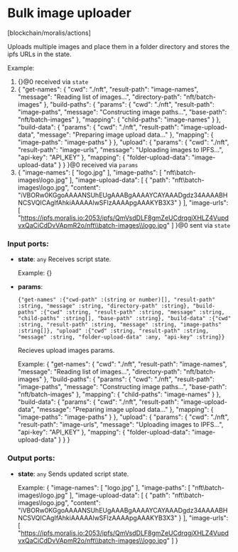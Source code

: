 # Bulk image uploader

[blockchain/moralis/actions]

Uploads multiple images and place them in a folder directory and stores the ipfs URLs in the state.

Example:
1. {}@0 received via `state`
2. {
  "get-names": {
    "cwd": "./nft",
    "result-path": "image-names",
    "message": "Reading list of images...",
    "directory-path": "nft/batch-images"
  },
  "build-paths": {
    "params": {
      "cwd": "./nft",
      "result-path": "image-paths",
      "message": "Constructing image paths...",
      "base-path": "nft/batch-images"
    },
    "mapping": {
      "child-paths": "image-names"
    }
  },
  "build-data": {
    "params": {
      "cwd": "./nft",
      "result-path": "image-upload-data",
      "message": "Preparing image upload data..."
    },
    "mapping": {
      "image-paths": "image-paths"
    }
  },
  "upload": {
    "params": {
      "cwd": "./nft",
      "result-path": "image-urls",
      "message": "Uploading images to IPFS...",
      "api-key": "API_KEY"
    },
    "mapping": {
      "folder-upload-data": "image-upload-data"
    }
  }
}@0 received via `params`
3. {
  "image-names": [
    "logo.jpg"
  ],
  "image-paths": [
    "nft\\batch-images\\logo.jpg"
  ],
  "image-upload-data": [
    {
      "path": "nft\\batch-images\\logo.jpg",
      "content": "iVBORw0KGgoAAAANSUhEUgAAABgAAAAYCAYAAADgdz34AAAABHNCSVQICAgIfAhkiAAAAAlwSFlzAAAApgAAAKYB3X3"
    }
  ],
  "image-urls": [
	"https://ipfs.moralis.io:2053/ipfs/QmVsdDLF8gmZeUCdrqgjXHLZ4VupdvxQaCiCdDvVApmR2o/nft\\batch-images\\logo.jpg"
  ]
}@0 sent via `state`

### Input ports:

* __state__: `any`
    Receives script state.
    
    Example:
    {}



* __params__: 
    ```
    {"get-names" :{"cwd-path" :(string or number)[], "result-path" :string, "message" :string, "directory-path" :string}, "build-paths" :{"cwd" :string, "result-path" :string, "message" :string, "child-paths" :string[], "base-path" :string}, "build-data" :{"cwd" :string, "result-path" :string, "message" :string, "image-paths" :string[]}, "upload" :{"cwd" :string, "result-path" :string, "message" :string, "folder-upload-data" :any, "api-key" :string}}
    ```

    Recieves upload images params.
    
    Example:
    {
      "get-names": {
        "cwd": "./nft",
        "result-path": "image-names",
        "message": "Reading list of images...",
        "directory-path": "nft/batch-images"
      },
      "build-paths": {
        "params": {
          "cwd": "./nft",
          "result-path": "image-paths",
          "message": "Constructing image paths...",
          "base-path": "nft/batch-images"
        },
        "mapping": {
          "child-paths": "image-names"
        }
      },
      "build-data": {
        "params": {
          "cwd": "./nft",
          "result-path": "image-upload-data",
          "message": "Preparing image upload data..."
        },
        "mapping": {
          "image-paths": "image-paths"
        }
      },
      "upload": {
        "params": {
          "cwd": "./nft",
          "result-path": "image-urls",
          "message": "Uploading images to IPFS...",
          "api-key": "API_KEY"
        },
        "mapping": {
          "folder-upload-data": "image-upload-data"
        }
      }
    }



### Output ports:

* __state__: `any`
    Sends updated script state.
    
    Example:
    {
      "image-names": [
        "logo.jpg"
      ],
      "image-paths": [
        "nft\\batch-images\\logo.jpg"
      ],
      "image-upload-data": [
        {
          "path": "nft\\batch-images\\logo.jpg",
          "content": "iVBORw0KGgoAAAANSUhEUgAAABgAAAAYCAYAAADgdz34AAAABHNCSVQICAgIfAhkiAAAAAlwSFlzAAAApgAAAKYB3X3"
        }
      ],
      "image-urls": [
    	"https://ipfs.moralis.io:2053/ipfs/QmVsdDLF8gmZeUCdrqgjXHLZ4VupdvxQaCiCdDvVApmR2o/nft\\batch-images\\logo.jpg"
      ]
    }



